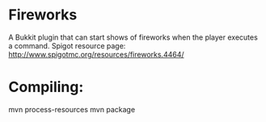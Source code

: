 # Fireworks
A Bukkit plugin that can start shows of fireworks when the player executes a command.
Spigot resource page: http://www.spigotmc.org/resources/fireworks.4464/

# Compiling:
mvn process-resources
mvn package 
